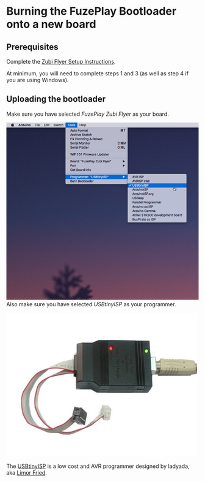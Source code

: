 # Burning the FuzePlay Bootloader onto a new board

## Prerequisites
Complete the [Zubi Flyer Setup Instructions](https://github.com/fuzeplay/flyer-dev-env-setup-instructions/blob/master/README.md).

At minimum, you will need to complete steps 1 and 3 (as well as step 4 if you are using Windows).

## Uploading the bootloader

Make sure you have selected *FuzePlay Zubi Flyer* as your board.

![Select the USBtinyISP](https://github.com/fuzeplay/flyer-dev-env-setup-instructions/blob/master/images/select_usb_tiny_isp.png?raw=true!)
Also make sure you have selected *USBtinyISP* as your programmer.

![The USBtinyISP](https://github.com/fuzeplay/flyer-dev-env-setup-instructions/blob/master/images/usb_tiny_isp.jpg?raw=true)

The [USBtinyISP](https://learn.adafruit.com/usbtinyisp) is a low cost and AVR programmer designed by ladyada, aka [Limor Fried](https://en.wikipedia.org/wiki/Limor_Fried).
